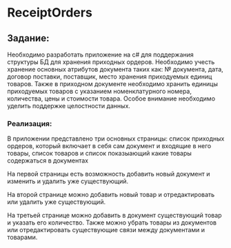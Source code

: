 # ReceiptOrders

## Задание:

Необходимо разработать приложение на c# для поддержания структуры БД для хранения приходных ордеров. 
Необходимо учесть хранение основных атрибутов документа таких как: № документа, дата, договор поставки, 
поставщик, место хранения приходуемых единиц товаров. Также в приходном документе необходимо хранить единицы 
приходуемых товаров с указанием номенклатурного номера, количества, цены и стоимости товара. Особое внимание
необходимо уделить поддержке целостности данных.

### Реализация:

В приложении представлено три основных страницы: список приходных ордеров, который включает в себя сам документ и входящие в него товары, список товаров и список показыающий какие товары содержаться в документах

На первой страницы есть возможность добавить новый документ и изменить и удалить уже существующий.

На второй странице можно добавить новый товар и отредактировать или удалить уже существующий. 

На третьей странице можно добавить в документ существующий товар и указать его количество. Также можно убрать товары из документов или отредактировать существующие связи между документами и товарами.
